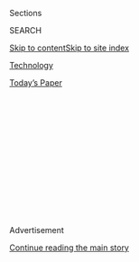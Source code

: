 <div id="app">

<div>

<div>

<div>

<div class="NYTAppHideMasthead css-1q2w90k e1suatyy0">

<div class="section css-ui9rw0 e1suatyy2">

<div class="css-eph4ug er09x8g0">

<div class="css-6n7j50">

</div>

<span class="css-1dv1kvn">Sections</span>

<div class="css-10488qs">

<span class="css-1dv1kvn">SEARCH</span>

</div>

[Skip to content](#site-content)[Skip to site
index](#site-index)

</div>

<div id="masthead-section-label" class="css-1wr3we4 eaxe0e00">

[Technology](https://www.nytimes3xbfgragh.onion/section/technology)

</div>

<div class="css-10698na e1huz5gh0">

</div>

</div>

<div id="masthead-bar-one" class="section hasLinks css-15hmgas e1csuq9d3">

<div class="css-uqyvli e1csuq9d0">

</div>

<div class="css-1uqjmks e1csuq9d1">

</div>

<div class="css-9e9ivx">

[](https://myaccount.nytimes3xbfgragh.onion/auth/login?response_type=cookie&client_id=vi)

</div>

<div class="css-1bvtpon e1csuq9d2">

[Today’s
Paper](https://www.nytimes3xbfgragh.onion/section/todayspaper)

</div>

</div>

</div>

</div>

<div data-aria-hidden="false">

<div id="site-content" data-role="main">

<div>

<div class="css-1aor85t" style="opacity:0.000000001;z-index:-1;visibility:hidden">

<div class="css-1hqnpie">

<div class="css-epjblv">

<span class="css-17xtcya">[Technology](/section/technology)</span><span class="css-x15j1o">|</span><span class="css-fwqvlz">Twitter
Struggles to Unpack a Hack Within Its
Walls</span>

</div>

<div class="css-k008qs">

<div class="css-1iwv8en">

<span class="css-18z7m18"></span>

<div>

</div>

</div>

<span class="css-1n6z4y">https://nyti.ms/2Zzh0D9</span>

<div class="css-1705lsu">

<div class="css-4xjgmj">

<div class="css-4skfbu" data-role="toolbar" data-aria-label="Social Media Share buttons, Save button, and Comments Panel with current comment count" data-testid="share-tools">

  - 
  - 
  - 
  - 
    
    <div class="css-6n7j50">
    
    </div>

  - 

</div>

</div>

</div>

</div>

</div>

</div>

<div id="NYT_TOP_BANNER_REGION" class="css-13pd83m">

</div>

<div id="top-wrapper" class="css-1sy8kpn">

<div id="top-slug" class="css-l9onyx">

Advertisement

</div>

[Continue reading the main
story](#after-top)

<div class="ad top-wrapper" style="text-align:center;height:100%;display:block;min-height:250px">

<div id="top" class="place-ad" data-position="top" data-size-key="top">

</div>

</div>

<div id="after-top">

</div>

</div>

<div>

<div id="sponsor-wrapper" class="css-1hyfx7x">

<div id="sponsor-slug" class="css-19vbshk">

Supported by

</div>

[Continue reading the main
story](#after-sponsor)

<div id="sponsor" class="ad sponsor-wrapper" style="text-align:center;height:100%;display:block">

</div>

<div id="after-sponsor">

</div>

</div>

<div class="css-186x18t">

</div>

<div class="css-1vkm6nb ehdk2mb0">

# Twitter Struggles to Unpack a Hack Within Its Walls

</div>

Even some basic questions about how an array of Twitter’s most popular
accounts were taken over remain unanswered.

<div class="css-79elbk" data-testid="photoviewer-wrapper">

<div class="css-z3e15g" data-testid="photoviewer-wrapper-hidden">

</div>

<div class="css-1a48zt4 ehw59r15" data-testid="photoviewer-children">

![<span class="css-16f3y1r e13ogyst0" data-aria-hidden="true">Twitter’s
headquarters in San Francisco. Investigators know that hackers took over
at least one employee’s account and credentials on
Wednesday.</span><span class="css-cnj6d5 e1z0qqy90" itemprop="copyrightHolder"><span class="css-1ly73wi e1tej78p0">Credit...</span><span><span>Glenn
Chapman/Agence France-Presse — Getty
Images</span></span></span>](https://static01.graylady3jvrrxbe.onion/images/2020/07/16/business/16twitter/merlin_170383824_eb9a7dad-a1da-4ef7-8b36-6be12f299f4b-articleLarge.jpg?quality=75&auto=webp&disable=upscale)

</div>

</div>

<div class="css-18e8msd">

<div class="css-vp77d3 epjyd6m0">

<div class="css-1baulvz">

By [<span class="css-1baulvz" itemprop="name">Mike
Isaac</span>](https://www.nytimes3xbfgragh.onion/by/mike-isaac),
[<span class="css-1baulvz" itemprop="name">Sheera
Frenkel</span>](https://www.nytimes3xbfgragh.onion/by/sheera-frenkel)
and [<span class="css-1baulvz last-byline" itemprop="name">Kate
Conger</span>](https://www.nytimes3xbfgragh.onion/by/kate-conger)

</div>

</div>

  - 
    
    <div class="css-ld3wwf e16638kd2">
    
    Published July 16, 2020Updated July 31,
    2020
    
    </div>

  - 
    
    <div class="css-4xjgmj">
    
    <div class="css-pvvomx" data-role="toolbar" data-aria-label="Social Media Share buttons, Save button, and Comments Panel with current comment count" data-testid="share-tools">
    
      - 
      - 
      - 
      - 
        
        <div class="css-6n7j50">
        
        </div>
    
      - 
    
    </div>
    
    </div>

</div>

</div>

<div class="section meteredContent css-1r7ky0e" name="articleBody" itemprop="articleBody">

<div class="css-1fanzo5 StoryBodyCompanionColumn">

<div class="css-53u6y8">

As forensic investigators at Twitter hurried on Wednesday to discover
the origin of one of the [worst hacks in the company’s
history](https://www.nytimes3xbfgragh.onion/2020/07/17/technology/twitter-hackers-interview.html),
the team came to a startling conclusion: The hack was coming from an
account inside the house.

</div>

</div>

<div>

</div>

<div class="css-1fanzo5 StoryBodyCompanionColumn">

<div class="css-53u6y8">

But even by Thursday afternoon, 24 hours after hackers pushed a Bitcoin
scam from the accounts of political leaders like Joseph R. Biden Jr. and
industry titans like Elon Musk, the company’s researchers were still
struggling to nail down many other basic aspects of the breach,
including whether an employee had been willfully complicit. The company
was also still sorting out how many accounts were affected, and whether
the attackers had gained access to details within the accounts, such as
private messages.

A few things were certain. Investigators know that at least one
employee’s account and credentials were taken over and used to gain
access to an internal dashboard, allowing the infiltrator to control
most Twitter accounts, according to two people briefed on the company’s
investigation. They would speak only anonymously because the
investigation was still underway. Yet many of the details remained
unclear, the people said. Investigators were still trying to determine
if the hackers tricked the employee into handing over login information.
Twitter suggested on Wednesday that the hackers had used “social
engineering,” a strategy to gain passwords or other personal information
by posing as a trusted person like a company representative. But another
line of inquiry includes whether a Twitter employee was bribed for their
credentials, something one person who claimed responsibility for the
hack told the technology site
[Motherboard](https://www.vice.com/en_us/article/jgxd3d/twitter-insider-access-panel-account-hacks-biden-uber-bezos).

</div>

</div>

<div class="css-1fanzo5 StoryBodyCompanionColumn">

<div class="css-53u6y8">

The Federal Bureau of Investigation said it was looking into the hack.
“At this time, the accounts appear to have been compromised in order
to perpetuate cryptocurrency fraud,” the agency said in a statement. “We
advise the public not to fall victim to this scam by sending
cryptocurrency or money in relation to this incident.”

Twitter said in a statement, “We’ve taken steps to further secure our
systems and will continue to share what we learn through our
investigation.”

On Thursday evening, Twitter said 130 accounts had been targeted in the
incident. The attackers were able to send tweets from a smaller subset
of accounts, the company said. It was still unclear whether private data
like direct messages had been accessed.

The hack, and the company’s inability to quickly figure out what
happened, is a major embarrassment for Twitter. Over the past year, in
response to damaging revelations that disinformation spread widely on
the service during the 2016 presidential election, Jack Dorsey, the
chief executive, put a priority on promoting healthy and trustworthy
tweets. The hack of high-profile accounts to share a scam showed that
Twitter remained unprepared for the security threats it faces.

The attack also raised questions about election security, especially
since political leaders were among those attacked. If the messages sent
by hackers were political in nature instead of a financial scam —
perhaps about closed polling sites on Election Day — that could
manipulate turnout.

</div>

</div>

<div class="css-1fanzo5 StoryBodyCompanionColumn">

<div class="css-53u6y8">

President Trump’s account was not affected by the breach, Kayleigh
McEnany, the White House press secretary, said on Thursday. Mr. Trump’s
account got extra protection after past incidents, according to a senior
administration official and a Twitter employee, who would speak only
anonymously because the security measures were private.

The Senate Select Committee on Intelligence said it would request
information from Twitter about the hack. “The ability of bad actors to
take over prominent accounts, even fleetingly, signals a worrisome
vulnerability in this media environment, exploitable not just for scams
but for more impactful efforts to cause confusion, havoc and political
mischief,” said Senator Mark Warner, Democrat of Virginia, the vice
chairman of the committee.

The attack on Wednesday came in waves. First, attackers used their
access to Twitter’s internal tools to take over accounts with
[distinctive user names like
@6](https://medium.com/@lucky225/the-twitter-hack-what-exactly-happened-d8740d33c1c),
an account that once belonged to the security researcher and hacker
Adrian Lamo. Then the attack hit the Twitter accounts of prominent
cryptocurrency leaders and companies. The next wave included many of the
most popular accounts, including those belonging to political leaders,
industry titans and top entertainers.

The messages were a version of a long-running scam in which hackers pose
as public figures on Twitter and promise to match or even triple any
funds that are sent to their Bitcoin wallets. But the scam on Wednesday
was the first to use the real accounts of public figures.

The hackers received $120,000 worth of Bitcoin in 518 transactions from
around the world, according to Chainalysis, a research company that
tracks the movement of cryptocurrencies. Most of the victims had Bitcoin
wallets associated with Asia, but about a quarter came from the United
States, according to another cryptocurrency research firm, Elliptic.

Soon after the money came into their wallet, the hackers began moving
the money in a complicated pattern of transactions that will help
obscure the source and make it harder to track, Chainalysis found.

“It looks like someone who has some computer skills, but not someone who
is using the most sophisticated ways to launder the coins,” said
Jonathan Levin, the chief strategy officer at Chainalysis.

</div>

</div>

<div class="css-1fanzo5 StoryBodyCompanionColumn">

<div class="css-53u6y8">

Twitter quickly removed many of the messages, but in some cases similar
tweets were sent again from the same accounts. The company eventually
disabled broad swaths of its service for hours.

“Tough day for us at Twitter,” Mr. Dorsey
[tweeted](https://twitter.com/jack/status/1283571658339397632) Wednesday
night. “We all feel terrible this happened.”

On Thursday, there were lingering questions about what the attackers did
with their access. Area 1 Security, a cybersecurity company, documented
an increase in spear-phishing emails sent out from accounts
impersonating the same people targeted on Twitter, such as the
billionaire Bill Gates. The emails asked for people to send money to the
same Bitcoin wallet cited in the Twitter attack.

The breach raises significant questions about how Twitter’s internal
systems function, and how taking over one employee’s internal access
could give an outside attacker carte blanche control over some of the
world’s highest-profile and most popular accounts.

In a [blog
post](https://medium.com/@lucky225/the-twitter-hack-what-exactly-happened-d8740d33c1c)
on Thursday, a security expert who saw the hack take over an account
that the expert administers detailed how someone with access to
administrative tools could effectively force their way into most Twitter
accounts using a password reset function. The method was used in the
account takeovers on Wednesday, according to two people familiar with
the attack.

Security researchers also questioned why Twitter did not have better
safeguards to monitor suspicious activity on employee accounts. Many
companies have systems that alert them if an employee is getting into
sensitive data, or changing passwords and emails on accounts multiple
times within a short period, said Rachel Tobac, a hacker and the chief
executive of SocialProof Security, who works with companies to train and
test on social engineering to keep companies safe.

The company is still rushing to figure out the extent of the damage, and
whether or not there is more to come. Twitter representatives said the
company would update the public as it discovered more about the attack.
But experts believe that depending on the length of time the hackers had
administrative access, more fallout could be in store.

“What you saw on Wednesday was probably not the end of the incident,”
said Alon Gal, chief technology officer of Hudson Rock, a cybersecurity
intelligence firm that has been investigating the hack. “If they got
access to direct messages, this isn’t over.”

Nathaniel Popper contributed reporting.

</div>

</div>

</div>

<div>

</div>

<div>

</div>

<div>

</div>

<div>

<div id="bottom-wrapper" class="css-1ede5it">

<div id="bottom-slug" class="css-l9onyx">

Advertisement

</div>

[Continue reading the main
story](#after-bottom)

<div id="bottom" class="ad bottom-wrapper" style="text-align:center;height:100%;display:block;min-height:90px">

</div>

<div id="after-bottom">

</div>

</div>

</div>

</div>

</div>

## Site Index

<div>

</div>

## Site Information Navigation

  - [© <span>2020</span> <span>The New York Times
    Company</span>](https://help.nytimes3xbfgragh.onion/hc/en-us/articles/115014792127-Copyright-notice)

<!-- end list -->

  - [NYTCo](https://www.nytco.com/)
  - [Contact
    Us](https://help.nytimes3xbfgragh.onion/hc/en-us/articles/115015385887-Contact-Us)
  - [Work with us](https://www.nytco.com/careers/)
  - [Advertise](https://nytmediakit.com/)
  - [T Brand Studio](http://www.tbrandstudio.com/)
  - [Your Ad
    Choices](https://www.nytimes3xbfgragh.onion/privacy/cookie-policy#how-do-i-manage-trackers)
  - [Privacy](https://www.nytimes3xbfgragh.onion/privacy)
  - [Terms of
    Service](https://help.nytimes3xbfgragh.onion/hc/en-us/articles/115014893428-Terms-of-service)
  - [Terms of
    Sale](https://help.nytimes3xbfgragh.onion/hc/en-us/articles/115014893968-Terms-of-sale)
  - [Site
    Map](https://spiderbites.nytimes3xbfgragh.onion)
  - [Help](https://help.nytimes3xbfgragh.onion/hc/en-us)
  - [Subscriptions](https://www.nytimes3xbfgragh.onion/subscription?campaignId=37WXW)

</div>

</div>

</div>

</div>

